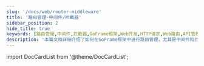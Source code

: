 ```yaml
---
slug: '/docs/web/router-middleware'
title: '路由管理-中间件/拦截器'
sidebar_position: 2
hide_title: true
keywords: [路由管理,中间件,拦截器,GoFrame框架,Web开发,HTTP请求,Web路由,API管理,后端开发,应用框架]
description: '本篇文档详细介绍了如何在GoFrame框架中进行路由管理，尤其是中间件和拦截器的使用方法。通过这些功能，开发者可以更好地控制HTTP请求的流程，增强Web应用的安全性和性能。'
---
```


import DocCardList from '@theme/DocCardList';

<DocCardList />